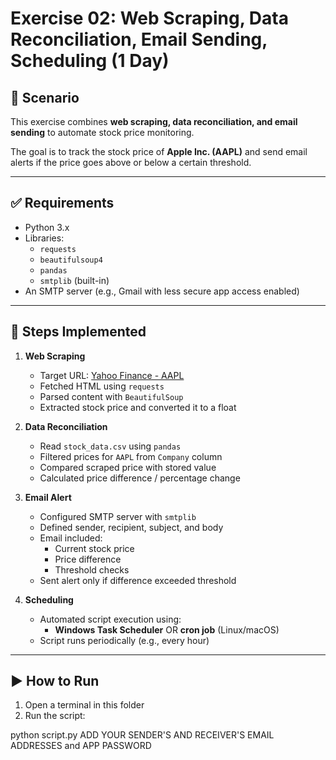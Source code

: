 

# Exercise 02: Web Scraping, Data Reconciliation, Email Sending, Scheduling (1 Day)

## 📌 Scenario
This exercise combines **web scraping, data reconciliation, and email sending** to automate stock price monitoring.

The goal is to track the stock price of **Apple Inc. (AAPL)** and send email alerts if the price goes above or below a certain threshold.

---

## ✅ Requirements
- Python 3.x
- Libraries:
  - `requests`
  - `beautifulsoup4`
  - `pandas`
  - `smtplib` (built-in)
- An SMTP server (e.g., Gmail with less secure app access enabled)

---

## 🚀 Steps Implemented
1. **Web Scraping**
   - Target URL: [Yahoo Finance - AAPL](https://finance.yahoo.com/quote/AAPL?p=AAPL)  
   - Fetched HTML using `requests`  
   - Parsed content with `BeautifulSoup`  
   - Extracted stock price and converted it to a float  

2. **Data Reconciliation**
   - Read `stock_data.csv` using `pandas`  
   - Filtered prices for `AAPL` from `Company` column  
   - Compared scraped price with stored value  
   - Calculated price difference / percentage change  

3. **Email Alert**
   - Configured SMTP server with `smtplib`  
   - Defined sender, recipient, subject, and body  
   - Email included:
     - Current stock price  
     - Price difference  
     - Threshold checks  
   - Sent alert only if difference exceeded threshold  

4. **Scheduling**
   - Automated script execution using:
     - **Windows Task Scheduler** OR **cron job** (Linux/macOS)  
   - Script runs periodically (e.g., every hour)  

---

## ▶️ How to Run
1. Open a terminal in this folder  
2. Run the script:  

python script.py
ADD YOUR SENDER'S AND RECEIVER'S EMAIL ADDRESSES and APP PASSWORD  
